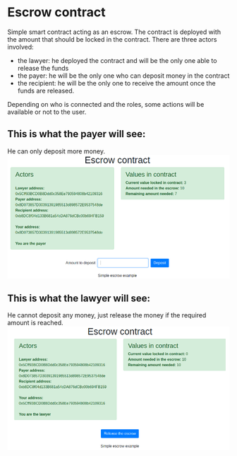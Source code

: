 # Escrow contract

Simple smart contract acting as an escrow. 
The contract is deployed with the amount that should be locked in the contract. There are three actors involved:
- the lawyer: he deployed the contract and will be the only one able to release the funds
- the payer: he will be the only one who can deposit money in the contract
- the recipient: he will be the only one to receive the amount once the funds are released.

Depending on who is connected and the roles, some actions will be available or not to the user.

This is what the payer will see:
-------------------
He can only deposit more money.
![payer dashboard](https://raw.githubusercontent.com/Ugo/smart-contracts/main/escrow/images/escrow2.png)



This is what the lawyer will see: 
-------------------
He cannot deposit any money, just release the money if the required amount is reached.
![lawyer dashboard](https://raw.githubusercontent.com/Ugo/smart-contracts/main/escrow/images/escrow1.png)

